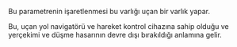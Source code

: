 Bu parametrenin işaretlenmesi bu varlığı uçan bir varlık yapar.

Bu, uçan yol navigatörü ve hareket kontrol cihazına sahip olduğu ve yerçekimi ve düşme hasarının devre dışı bırakıldığı anlamına gelir.